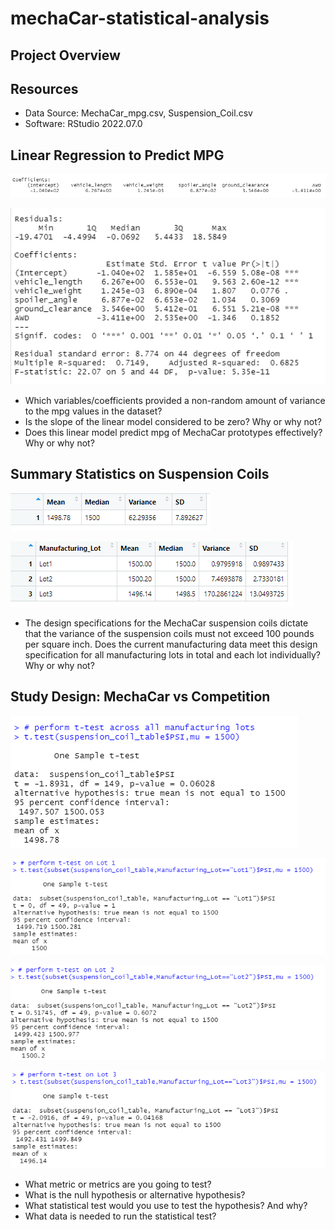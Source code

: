 # mechaCar-statistical-analysis

## Project Overview

## Resources
- Data Source: MechaCar_mpg.csv, Suspension_Coil.csv
- Software: RStudio 2022.07.0

## Linear Regression to Predict MPG

![ccoefficients](https://github.com/frlinh/mechaCar-statistical-analysis/blob/814cf7a3ca915625e3062d525c895de00d7f1760/Resources/coefficients.png)

![summary](https://github.com/frlinh/mechaCar-statistical-analysis/blob/814cf7a3ca915625e3062d525c895de00d7f1760/Resources/summary.png)

- Which variables/coefficients provided a non-random amount of variance to the mpg values in the dataset?
- Is the slope of the linear model considered to be zero? Why or why not?
- Does this linear model predict mpg of MechaCar prototypes effectively? Why or why not?

 ## Summary Statistics on Suspension Coils
 
 ![total_summary](https://github.com/frlinh/mechaCar-statistical-analysis/blob/814cf7a3ca915625e3062d525c895de00d7f1760/Resources/total_summary.png)
 
![lot_summary](https://github.com/frlinh/mechaCar-statistical-analysis/blob/814cf7a3ca915625e3062d525c895de00d7f1760/Resources/lot_summary.png)
 
 - The design specifications for the MechaCar suspension coils dictate that the variance of the suspension coils must not exceed 100 pounds per square inch. Does the current manufacturing data meet this design specification for all manufacturing lots in total and each lot individually? Why or why not?

## Study Design: MechaCar vs Competition

![lotAll](https://github.com/frlinh/mechaCar-statistical-analysis/blob/814cf7a3ca915625e3062d525c895de00d7f1760/Resources/t.testAll.png)

![lot1](https://github.com/frlinh/mechaCar-statistical-analysis/blob/814cf7a3ca915625e3062d525c895de00d7f1760/Resources/t.testLot1.png)

![lot2](https://github.com/frlinh/mechaCar-statistical-analysis/blob/814cf7a3ca915625e3062d525c895de00d7f1760/Resources/t.testLot2.png)

![lot3](https://github.com/frlinh/mechaCar-statistical-analysis/blob/814cf7a3ca915625e3062d525c895de00d7f1760/Resources/t.testLot3.png)

- What metric or metrics are you going to test?
- What is the null hypothesis or alternative hypothesis?
- What statistical test would you use to test the hypothesis? And why?
- What data is needed to run the statistical test?
